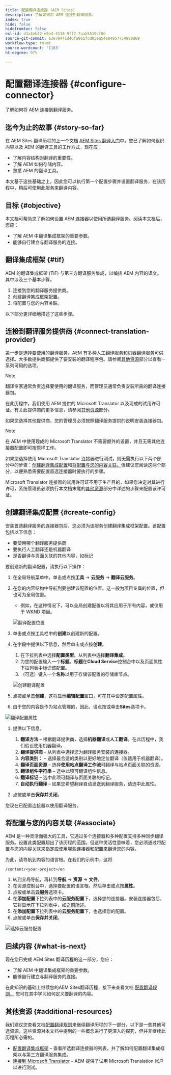```yaml
---
title: 配置翻译连接器 (AEM Sites)
description: 了解如何将 AEM 连接到翻译服务。
index: true
hide: false
hidefromtoc: false
exl-id: d1a3eb42-e9e4-4118-9ff7-7aab5519cf0d
source-git-commit: a3e79441d46fa961fcd05ea54e84957754890d69
workflow-type: tm+mt
source-wordcount: '1163'
ht-degree: 97%

---
```


# 配置翻译连接器 {#configure-connector}

了解如何将 AEM 连接到翻译服务。

## 迄今为止的故事 {#story-so-far}

在 AEM Sites 翻译历程的上一个文档 [AEM Sites 翻译入门](learn-about.md)中，您已了解如何组织内容以及 AEM 的翻译工具的工作方式，现在应：

* 了解内容结构对翻译的重要性。
* 了解 AEM 如何存储内容。
* 熟悉 AEM 的翻译工具。

本文基于这些基础之上，因此您可以执行第一个配置步骤并设置翻译服务，在该历程中，稍后可使用此服务来翻译内容。

## 目标 {#objective}

本文档可帮助您了解如何设置 AEM 连接器以使用所选翻译服务。阅读本文档后，您应：

* 了解 AEM 中翻译集成框架的重要参数。
* 能够自行建立与翻译服务的连接。

## 翻译集成框架 {#tif}

AEM 的翻译集成框架 (TIF) 与第三方翻译服务集成，以编排 AEM 内容的译文。其中涉及三个基本步骤。

1. 连接到您的翻译服务提供商。
1. 创建翻译集成框架配置。
1. 将配置与您的内容关联。

以下部分更详细地描述了这些步骤。

## 连接到翻译服务提供商 {#connect-translation-provider}

第一步是选择要使用的翻译服务。AEM 有多种人工翻译服务和机器翻译服务可供选择。大多数提供商都提供了要安装的翻译程序包。请参阅[其他资源](#additional-resources)部分以查看一系列可用的选项。

>[!NOTE]
>
>翻译专家通常负责选择要使用的翻译服务，而管理员通常负责安装所需的翻译连接器包。

在此历程中，我们使用 AEM 提供的 Microsoft Translator 以及现成的试用许可证。有关此提供商的更多信息，请参阅[其他资源](#additional-resources)部分。

如果您选择其他提供商，您的管理员必须按照翻译服务提供的说明安装连接器包。

>[!NOTE]
>
>在 AEM 中使用现成的 Microsoft Translator 不需要额外的设置，并且无需其他连接器配置即可按原样工作。
>
>如果您选择使用 Microsoft Translator 连接器进行测试，则无需执行以下两个部分中的步骤：[创建翻译集成配置](#create-config)和[将配置与您的内容关联。](#associate)但建议您阅读这两个部分，以便熟悉需要配置首选连接器时要执行的步骤。
>
>Microsoft Translator 连接器的试用许可证不用于生产目的，如果您决定对其进行许可，系统管理员必须执行本文档末尾的[其他资源](#additional-resources)部分中详述的步骤来配置该许可证。

## 创建翻译集成配置 {#create-config}

安装首选翻译服务的连接器包后，您必须为该服务创建翻译集成框架配置。该配置包括以下信息：

* 要使用哪个翻译服务提供商
* 要执行人工翻译还是机器翻译
* 是否翻译与页面关联的其他内容，如标记

要创建新的翻译配置，请执行以下操作：

1. 在全局导航菜单中，单击或点按&#x200B;**工具** -> **云服务** -> **翻译云服务**。
1. 在您的内容结构中导航到要创建该配置的位置。这一般为项目专属的位置，但也可为全局位置。
   * 例如，在这种情况下，可以全局创建配置以将其应用于所有内容，或仅用于 WKND 项目。

   ![翻译配置位置](assets/translation-configuration-location.png)

1. 单击或点按工具栏中的&#x200B;**创建**&#x200B;以创建新的配置。
1. 在字段中提供以下信息，然后单击或点按&#x200B;**创建**。
   1. 在下拉列表中选择&#x200B;**配置类型**。从列表中选择&#x200B;**翻译集成**。
   1. 为您的配置输入一个&#x200B;**标题**。**标题**&#x200B;在&#x200B;**Cloud Service**&#x200B;控制台中以及页面属性下拉列表中标识该配置。
   1. （可选）键入一个&#x200B;**名称**&#x200B;以用于存储该配置的存储库节点。

   ![创建翻译配置](assets/create-translation-configuration.png)

1. 点按或单击&#x200B;**创建**，这将显示&#x200B;**编辑配置**&#x200B;窗口，可在其中设定配置属性。

1. 由于您的内容是作为站点管理的，因此，请点按或单击&#x200B;**Sites**&#x200B;选项卡。

![翻译配置属性](assets/translation-configuration.png)

1. 提供以下信息。

   1. **翻译方法** – 根据翻译提供商，选择&#x200B;**机器翻译**&#x200B;或&#x200B;**人工翻译**。在此历程中，我们假设使用机器翻译。
   1. **翻译提供商** – 从列表中选择您为翻译服务安装的连接器。
   1. **内容类别：** – 选择最合适的类别以更好地定位翻译（仅适用于机器翻译）。
   1. **翻译页面资源** – 选择&#x200B;**使用站点翻译工作流**&#x200B;可翻译与站点页面关联的资源。
   1. **翻译组件字符串** – 选中此项可翻译组件信息。
   1. **翻译标记** – 选中此项可翻译与页面关联的标记。
   1. **自动执行翻译** – 如果您希望翻译自动发送到翻译服务，请选中此属性。

1. 点按或单击&#x200B;**保存并关闭**。

您现在已配置连接器以使用翻译服务。

## 将配置与您的内容关联 {#associate}

AEM 是一种灵活而强大的工具，它通过多个连接器和多种配置支持多种同步翻译服务。设置此类配置超出了该历程的范围。但这种灵活性意味着，您必须通过将配置与您的内容关联来指定应使用哪些连接器和配置来翻译您的内容。

为此，请导航到内容的语言根。在我们的示例中，这将

```text
/content/<your-project>/en
```

1. 转到全局导航，再转到&#x200B;**导航** -> **资源** -> **文件**。
1. 在资源控制台中，选择要配置的语言根，然后单击或点按&#x200B;**属性**。
1. 点按或单击&#x200B;**云服务**&#x200B;选项卡。
1. 在&#x200B;**添加配置**&#x200B;下拉列表中的&#x200B;**云服务配置**&#x200B;下，选择您的连接器。安装连接器包后，它将显示在下拉列表中，如[之前所述](#connect-translation-provider)。
1. 在&#x200B;**添加配置**&#x200B;下拉列表中的&#x200B;**云服务配置**&#x200B;下，也选择您的配置。
1. 点按或单击&#x200B;**保存并关闭**。

![选择云服务配置](assets/select-cloud-service-configurations.png)

## 后续内容 {#what-is-next}

现在您已完成 AEM Sites 翻译历程的这一部分，您应：

* 了解 AEM 中翻译集成框架的重要参数。
* 能够自行建立与翻译服务的连接。

在此知识的基础上继续您的AEM Sites翻译历程，接下来查看文档 [配置翻译规则，](translation-rules.md) 您可在其中学习如何定义要翻译的内容。

## 其他资源 {#additional-resources}

我们建议您查看文档[配置翻译规则](translation-rules.md)来继续翻译历程的下一部分，以下是一些其他可选资源，这些资源对本文档中提到的一些概念进行了更深入的探究，但并非继续此历程所必需的。

* [配置翻译集成框架](/help/sites-cloud/administering/translation/integration-framework.md) – 查看所选翻译连接器的列表，并了解如何配置翻译集成框架以与第三方翻译服务集成。
* [连接到 Microsoft Translator](/help/sites-cloud/administering/translation/connect-ms-translator.md) – AEM 提供了试用 Microsoft Translation 帐户以进行测试。
